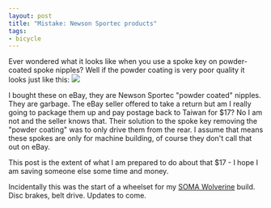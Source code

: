 ```yaml
---
layout: post
title: "Mistake: Newson Sportec products"
tags:
- bicycle
---
```

<meta charset="utf-8"> 
Ever wondered what it looks like when you use a spoke key on powder-coated spoke nipples? Well if the powder coating is very poor quality it looks just like this:  

<img src="https://github.com/aeberbach/aeberbach.github.io/blob/master/assets/img_1401.png?raw=true">

I bought these on eBay, they are Newson Sportec "powder coated" nipples. They are garbage. The eBay seller offered to take a return but am I really going to package them up and pay postage back to Taiwan for $17? No I am not and the seller knows that. Their solution to the spoke key removing the "powder coating" was to only drive them from the rear. I assume that means these spokes are only for machine building, of course they don't call that out on eBay.  

This post is the extent of what I am prepared to do about that $17 - I hope I am saving someone else some time and money.  

Incidentally this was the start of a wheelset for my [SOMA Wolverine](http://www.somafab.com/archives/product/wolverine) build. Disc brakes, belt drive. Updates to come.